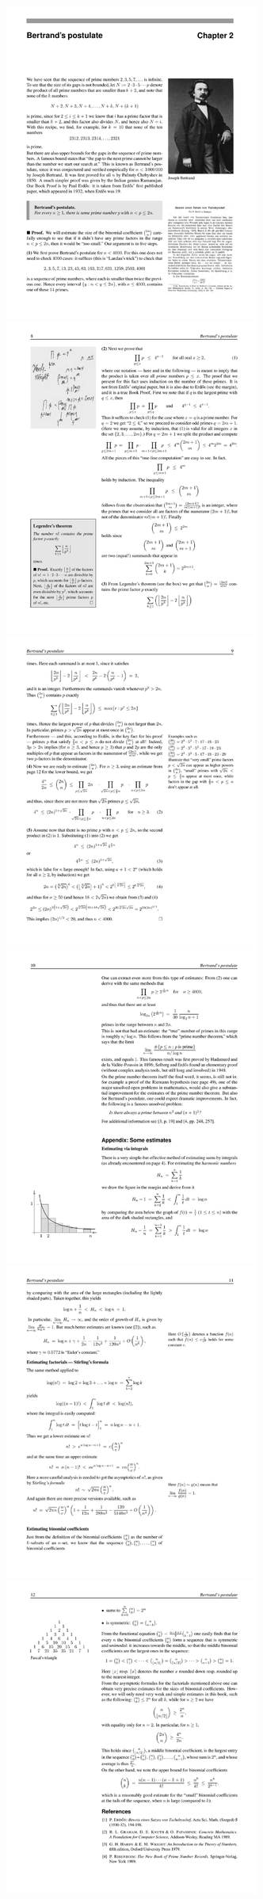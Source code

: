 ![](/img/proofs-from-the-book-016.jpg)
![](/img/proofs-from-the-book-017.jpg)
![](/img/proofs-from-the-book-018.jpg)
![](/img/proofs-from-the-book-019.jpg)
![](/img/proofs-from-the-book-020.jpg)
![](/img/proofs-from-the-book-021.jpg)
